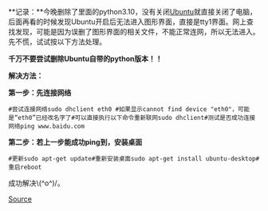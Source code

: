 
**记录：**今晚删除了里面的python3.10，没有关闭[Ubuntu](https://so.csdn.net/so/search?q=Ubuntu&spm=1001.2101.3001.7020)就直接关闭了电脑，后面再看的时候发现Ubuntu开启后无法进入图形界面，直接是tty1界面。网上查找发现，可能是因为误删了图形界面的相关文件，不能正常连网，所以无法进入。先不慌，试试按以下方法处理。

**千万不要尝试删除Ubuntu自带的python版本！！**

**解决方法：**

**第一步：先连接网络**

    #尝试连接网络sudo dhclient eth0 #如果显示cannot find device "eth0"，可能是“eth0”已经改名字了#可以直接执行以下命令重新联网sudo dhclient#测试是否成功连接网络ping www.baidu.com

**第二步：若上一步能成功ping到，安装桌面**

    #更新sudo apt-get update#重新安装桌面sudo apt-get install ubuntu-desktop#重启reboot

成功解决\\(^o^)/。


[Source](https://blog.csdn.net/m0_62600040/article/details/135258796)